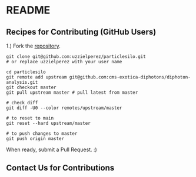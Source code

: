 # README

## Recipes for Contributing (GitHub Users)

1.) Fork the [repository](https://github.com/manyaagarwal/particlesilo).

```
git clone git@github.com:uzzielperez/particlesilo.git 
# or replace uzzielperez with your user name

cd particlesilo
git remote add upstream git@github.com:cms-exotica-diphotons/diphoton-analysis.git
git checkout master
git pull upstream master # pull latest from master
 
# check diff
git diff -U0 --color remotes/upstream/master
 
# to reset to main 
git reset --hard upstream/master

# to push changes to master 
git push origin master

```
When ready, submit a Pull Request. :) 

## Contact Us for Contributions


